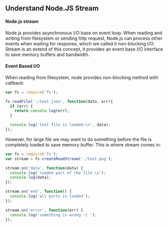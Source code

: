 ## Understand Node.JS Stream

#### Node.js stream

Node.js provides asynchronous I/O base on event loop. When reading and writing from filesystem or sending http request, Node.js can process other events when waiting for response, which we called it non-blocking I/O. Stream is an extend of this concept, it provides an event base I/O interface to save memory buffers and bandwidth.

#### Event Based I/O

When reading from filesystem, node provides non-blocking method with callback:

```javascript
var fs = require('fs');

fs.readFile('./test.json', function(data, err){
  if (err) {
    return console.log(err);
  }

  console.log('test file is loaded:\n', data);
});

```
However, for large file we may want to do something before the file is completely loaded to save memory buffer. This is where stream comes in:

```javascript
var fs = require('fs');
var stream = fs.createReadStream('./test.png');

stream.on('data', function(data) {
  console.log('loaded part of the file \n');
  console.log(data);
});

stream.on('end', function() {
  console.log('all parts is loaded');
});

stream.on('error', function(err) {
  console.log('something is wrong :( ');
});

```